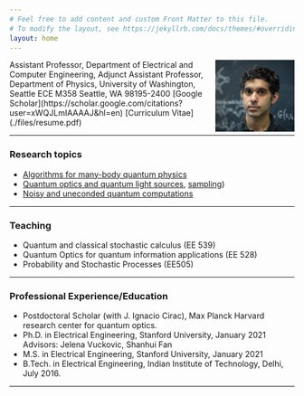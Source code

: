 ```yaml
---
# Feel free to add content and custom Front Matter to this file.
# To modify the layout, see https://jekyllrb.com/docs/themes/#overriding-theme-defaults
layout: home
---
```

<img style="float: right;"  src="./files/rahul.jpeg" width="140"/>
Assistant Professor, Department of Electrical and Computer Engineering,
Adjunct Assistant Professor, Department of Physics,              
University of Washington, Seattle         
ECE M358       
Seattle, WA  98195-2400        
<rtriv@uw.edu>  
[Google Scholar](https://scholar.google.com/citations?user=xWQJLmIAAAAJ&hl=en)  
[Curriculum Vitae](./files/resume.pdf)
<br />

---
### Research topics 
- [Algorithms for many-body quantum physics](./research/#FPF)
- [Quantum optics and quantum light sources](./research/#OT), [sampling](./research/#SM))
- [Noisy and uneconded quantum computations](./research/#Thermo)

---
### Teaching
- Quantum and classical stochastic calculus (EE 539)
- Quantum Optics for quantum information applications (EE 528)
- Probability and Stochastic Processes (EE505)

---
### Professional Experience/Education
- Postdoctoral Scholar (with J. Ignacio Cirac), Max Planck Harvard research center for quantum optics.       
- Ph.D. in Electrical Engineering, Stanford University, January 2021   
Advisors: Jelena Vuckovic, Shanhui Fan
- M.S. in Electrical Engineering, Stanford University, January 2021
- B.Tech. in Electrical Engineering, Indian Institute of Technology, Delhi, July 2016.

---
